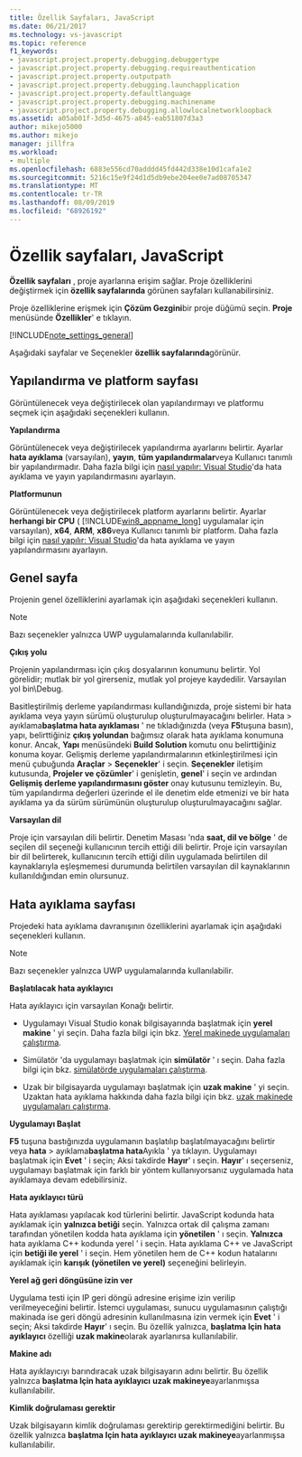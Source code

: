 ```yaml
---
title: Özellik Sayfaları, JavaScript
ms.date: 06/21/2017
ms.technology: vs-javascript
ms.topic: reference
f1_keywords:
- javascript.project.property.debugging.debuggertype
- javascript.project.property.debugging.requireauthentication
- javascript.project.property.outputpath
- javascript.project.property.debugging.launchapplication
- javascript.project.property.defaultlanguage
- javascript.project.property.debugging.machinename
- javascript.project.property.debugging.allowlocalnetworkloopback
ms.assetid: a05ab01f-3d5d-4675-a845-eab51807d3a3
author: mikejo5000
ms.author: mikejo
manager: jillfra
ms.workload:
- multiple
ms.openlocfilehash: 6883e556cd70adddd45fd442d338e10d1cafa1e2
ms.sourcegitcommit: 5216c15e9f24d1d5db9ebe204ee0e7ad08705347
ms.translationtype: MT
ms.contentlocale: tr-TR
ms.lasthandoff: 08/09/2019
ms.locfileid: "68926192"
---
```

# <a name="property-pages-javascript"></a>Özellik sayfaları, JavaScript

**Özellik sayfaları** , proje ayarlarına erişim sağlar. Proje özelliklerini değiştirmek için **özellik sayfalarında** görünen sayfaları kullanabilirsiniz.

Proje özelliklerine erişmek için **Çözüm Gezgini**bir proje düğümü seçin. **Proje** menüsünde **Özellikler**' e tıklayın.

[!INCLUDE[note_settings_general](../../data-tools/includes/note_settings_general_md.md)]

Aşağıdaki sayfalar ve Seçenekler **özellik sayfalarında**görünür.

## <a name="configuration-and-platform-page"></a>Yapılandırma ve platform sayfası

Görüntülenecek veya değiştirilecek olan yapılandırmayı ve platformu seçmek için aşağıdaki seçenekleri kullanın.

 **Yapılandırma**

Görüntülenecek veya değiştirilecek yapılandırma ayarlarını belirtir. Ayarlar **hata ayıklama** (varsayılan), **yayın**, **tüm yapılandırmalar**veya Kullanıcı tanımlı bir yapılandırmadır. Daha fazla bilgi için [nasıl yapılır: Visual Studio](../../debugger/how-to-set-debug-and-release-configurations.md)'da hata ayıklama ve yayın yapılandırmasını ayarlayın.

 **Platformunun**

Görüntülenecek veya değiştirilecek platform ayarlarını belirtir. Ayarlar **herhangi bir CPU** ( [!INCLUDE[win8_appname_long](../../debugger/includes/win8_appname_long_md.md)] uygulamalar için varsayılan), **x64**, **ARM**, **x86**veya Kullanıcı tanımlı bir platform. Daha fazla bilgi için [nasıl yapılır: Visual Studio](../../debugger/how-to-set-debug-and-release-configurations.md)'da hata ayıklama ve yayın yapılandırmasını ayarlayın.

## <a name="general-page"></a>Genel sayfa

Projenin genel özelliklerini ayarlamak için aşağıdaki seçenekleri kullanın.

> [!NOTE]
> Bazı seçenekler yalnızca UWP uygulamalarında kullanılabilir.

 **Çıkış yolu**

Projenin yapılandırması için çıkış dosyalarının konumunu belirtir. Yol görelidir; mutlak bir yol girerseniz, mutlak yol projeye kaydedilir. Varsayılan yol bin\Debug.

Basitleştirilmiş derleme yapılandırması kullandığınızda, proje sistemi bir hata ayıklama veya yayın sürümü oluşturulup oluşturulmayacağını belirler. Hata > ayıklama**başlatma hata ayıklaması** ' ne tıkladığınızda (veya **F5**tuşuna basın), yapı, belirttiğiniz **çıkış yolundan** bağımsız olarak hata ayıklama konumuna konur. Ancak, **Yapı** menüsündeki **Build Solution** komutu onu belirttiğiniz konuma koyar. Gelişmiş derleme yapılandırmalarının etkinleştirilmesi için menü çubuğunda **Araçlar** > **Seçenekler**' i seçin. **Seçenekler** iletişim kutusunda, **Projeler ve çözümler**' i genişletin, **genel**' i seçin ve ardından **Gelişmiş derleme yapılandırmasını göster** onay kutusunu temizleyin. Bu, tüm yapılandırma değerleri üzerinde el ile denetim elde etmenizi ve bir hata ayıklama ya da sürüm sürümünün oluşturulup oluşturulmayacağını sağlar.

 **Varsayılan dil**

Proje için varsayılan dili belirtir. Denetim Masası 'nda **saat, dil ve bölge** ' de seçilen dil seçeneği kullanıcının tercih ettiği dili belirtir. Proje için varsayılan bir dil belirterek, kullanıcının tercih ettiği dilin uygulamada belirtilen dil kaynaklarıyla eşleşmemesi durumunda belirtilen varsayılan dil kaynaklarının kullanıldığından emin olursunuz.

## <a name="debug-page"></a>Hata ayıklama sayfası

Projedeki hata ayıklama davranışının özelliklerini ayarlamak için aşağıdaki seçenekleri kullanın.

> [!NOTE]
> Bazı seçenekler yalnızca UWP uygulamalarında kullanılabilir.

 **Başlatılacak hata ayıklayıcı**

Hata ayıklayıcı için varsayılan Konağı belirtir.

- Uygulamayı Visual Studio konak bilgisayarında başlatmak için **yerel makine** ' yi seçin. Daha fazla bilgi için bkz. [Yerel makinede uygulamaları çalıştırma](../../debugger/start-a-debugging-session-for-a-store-app-in-visual-studio-vb-csharp-cpp-and-xaml.md).

- Simülatör 'da uygulamayı başlatmak için **simülatör** ' ı seçin. Daha fazla bilgi için bkz. [simülatörde uygulamaları çalıştırma](../../debugger/run-windows-store-apps-in-the-simulator.md).

- Uzak bir bilgisayarda uygulamayı başlatmak için **uzak makine** ' yi seçin. Uzaktan hata ayıklama hakkında daha fazla bilgi için bkz. [uzak makinede uygulamaları çalıştırma](../../debugger/run-windows-store-apps-on-a-remote-machine.md).

**Uygulamayı Başlat**

**F5** tuşuna bastığınızda uygulamanın başlatılıp başlatılmayacağını belirtir veya **hata** > ayıklama**başlatma hata**Ayıkla ' ya tıklayın. Uygulamayı başlatmak için **Evet** ' i seçin; Aksi takdirde **Hayır**' ı seçin. **Hayır**' ı seçerseniz, uygulamayı başlatmak için farklı bir yöntem kullanıyorsanız uygulamada hata ayıklamaya devam edebilirsiniz.

**Hata ayıklayıcı türü**

Hata ayıklaması yapılacak kod türlerini belirtir. JavaScript kodunda hata ayıklamak için **yalnızca betiği** seçin. Yalnızca ortak dil çalışma zamanı tarafından yönetilen kodda hata ayıklama için **yönetilen** ' ı seçin. **Yalnızca** hata ayıklama C++ kodunda yerel ' i seçin. Hata ayıklama C++ ve JavaScript için **betiği ile yerel** ' i seçin. Hem yönetilen hem de C++ kodun hatalarını ayıklamak için **karışık (yönetilen ve yerel)** seçeneğini belirleyin.

**Yerel ağ geri döngüsüne izin ver**

Uygulama testi için IP geri döngü adresine erişime izin verilip verilmeyeceğini belirtir. İstemci uygulaması, sunucu uygulamasının çalıştığı makinada ise geri döngü adresinin kullanılmasına izin vermek için **Evet** ' i seçin; Aksi takdirde **Hayır**' ı seçin. Bu özellik yalnızca, **başlatma Için hata ayıklayıcı** özelliği **uzak makine**olarak ayarlanırsa kullanılabilir.

**Makine adı**

Hata ayıklayıcıyı barındıracak uzak bilgisayarın adını belirtir. Bu özellik yalnızca **başlatma Için hata ayıklayıcı** **uzak makineye**ayarlanmışsa kullanılabilir.

**Kimlik doğrulaması gerektir**

Uzak bilgisayarın kimlik doğrulaması gerektirip gerektirmediğini belirtir. Bu özellik yalnızca **başlatma Için hata ayıklayıcı** **uzak makineye**ayarlanmışsa kullanılabilir.
